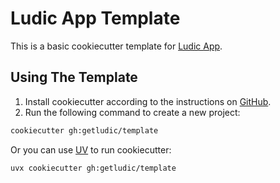 # Ludic App Template

This is a basic cookiecutter template for [Ludic App](https://github.com/getludic/ludic).

## Using The Template

1. Install cookiecutter according to the instructions on [GitHub](https://github.com/cookiecutter/cookiecutter).
2. Run the following command to create a new project:

```bash
cookiecutter gh:getludic/template
```

Or you can use [UV](https://docs.astral.sh/uv/) to run cookiecutter:

```bash
uvx cookiecutter gh:getludic/template
```
